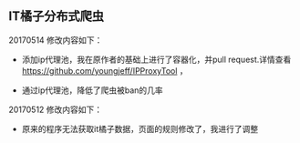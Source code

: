 ## IT橘子分布式爬虫

20170514 修改内容如下：
- 添加ip代理池，我在原作者的基础上进行了容器化，并pull request.详情查看 https://github.com/youngjeff/IPProxyTool ，

- 通过ip代理池，降低了爬虫被ban的几率

20170512 修改内容如下：
- 原来的程序无法获取it橘子数据，页面的规则修改了，我进行了调整